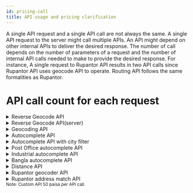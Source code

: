 ```yaml
---
id: pricing-call
title: API usage and pricing clarification
---
```


A single API request and a single API call are not always the same. A single API request to the server might call multiple APIs. An API might depend on other internal APIs to deliver the desired response. The number of call depends on the number of parameters of a request and the number of internal API calls needed to make to provide the desired response. For instance, A single request to Rupantor API results in two API calls since Rupantor API uses geocode API to operate. Routing API follows the same formalities as Rupantor.

# API call count for each request

<!-- details for reverse geocode api -->
<details style={{backgroundColor:"#ECF2FF", color:"black"}}>
  <summary>Reverse Geocode API</summary>  
  <table>
  
  <tr>
  <td>

| Parameter    | Call count                                                 |
| ------------ | ---------------------------------------------------------- |
| Base Count   | <span style={{color:"#654E92",fontWeight:"bold"}}>1</span> |
| District     | <span style={{color:"#654E92",fontWeight:"bold"}}>1</span> |
| Post_code    | <span style={{color:"#654E92",fontWeight:"bold"}}>1</span> |
| country      | <span style={{color:"#654E92",fontWeight:"bold"}}>1</span> |
| sub_district | <span style={{color:"#654E92",fontWeight:"bold"}}>1</span> |

  </td>
  <td></td>
  <td>

| Parameter     | Call count                                                 |
| ------------- | ---------------------------------------------------------- |
| address       | <span style={{color:"#654E92",fontWeight:"bold"}}>1</span> |
| Union         | <span style={{color:"#654E92",fontWeight:"bold"}}>1</span> |
| Pouroshova    | <span style={{color:"#654E92",fontWeight:"bold"}}>1</span> |
| location_type | <span style={{color:"#654E92",fontWeight:"bold"}}>1</span> |
| division      | <span style={{color:"#654E92",fontWeight:"bold"}}>1</span> |

  </td>

  <td></td>
  <td>

| Parameter   | Call count                                                 |
| ----------- | ---------------------------------------------------------- |
| area        | <span style={{color:"#654E92",fontWeight:"bold"}}>1</span> |
| post_office | <span style={{color:"#9e9e9e"}}>0</span>                   |
| Thana       | <span style={{color:"#9e9e9e"}}>0</span>                   |
| bangla      | <span style={{color:"#9e9e9e"}}>0</span>                   |
| match       | <span style={{color:"#9e9e9e"}}>0</span>                   |

  </td>
  </tr> 
</table>

</details>

<!-- details for reverse geocode api server -->
<details style={{backgroundColor:"#ECF2FF", color:"black"}}>
  <summary>Reverse Geocode API(server)</summary>  
  <table>
  <tr>
  <td>

| Parameter    | Call count                                                 |
| ------------ | ---------------------------------------------------------- |
| Base Count   | <span style={{color:"#654E92",fontWeight:"bold"}}>1</span> |
| District     | <span style={{color:"#654E92",fontWeight:"bold"}}>1</span> |
| Post_code    | <span style={{color:"#654E92",fontWeight:"bold"}}>1</span> |
| country      | <span style={{color:"#654E92",fontWeight:"bold"}}>1</span> |
| sub_district | <span style={{color:"#654E92",fontWeight:"bold"}}>1</span> |

  </td>
  <td></td>
  <td>

| API           | Call count                                                 |
| ------------- | ---------------------------------------------------------- |
| address       | <span style={{color:"#654E92",fontWeight:"bold"}}>1</span> |
| Union         | <span style={{color:"#654E92",fontWeight:"bold"}}>1</span> |
| Pouroshova    | <span style={{color:"#654E92",fontWeight:"bold"}}>1</span> |
| location_type | <span style={{color:"#654E92",fontWeight:"bold"}}>1</span> |
| division      | <span style={{color:"#654E92",fontWeight:"bold"}}>1</span> |

  </td>

  <td></td>
  <td>

| Parameter   | Call count                                                 |
| ----------- | ---------------------------------------------------------- |
| area        | <span style={{color:"#654E92",fontWeight:"bold"}}>1</span> |
| post_office | <span style={{color:"#9e9e9e"}}>0</span>                   |
| Thana       | <span style={{color:"#9e9e9e"}}>0</span>                   |
| bangla      | <span style={{color:"#9e9e9e"}}>0</span>                   |
| match       | <span style={{color:"#9e9e9e"}}>0</span>                   |

  </td>
  </tr> 
</table>

</details>

<!-- details for geocoding api -->
<details style={{backgroundColor:"#ECF2FF", color:"black"}}>
  <summary>Geocoding API</summary>  
  <table>
  
  <tr>
  <td>

| Parameter    | Call count                                                 |
| ------------ | ---------------------------------------------------------- |
| Base Count   | <span style={{color:"#654E92",fontWeight:"bold"}}>1</span> |
| District     | <span style={{color:"#9e9e9e"}}>0</span>                   |
| Post_code    | <span style={{color:"#9e9e9e"}}>0</span>                   |
| country      | <span style={{color:"#9e9e9e"}}>0</span>                   |
| sub_district | <span style={{color:"#9e9e9e"}}>0</span>                   |

  </td>
  <td></td>
  <td>

| API           | Call count                               |
| ------------- | ---------------------------------------- |
| address       | <span style={{color:"#9e9e9e"}}>0</span> |
| Union         | <span style={{color:"#9e9e9e"}}>0</span> |
| Pouroshova    | <span style={{color:"#9e9e9e"}}>0</span> |
| location_type | <span style={{color:"#9e9e9e"}}>0</span> |
| division      | <span style={{color:"#9e9e9e"}}>0</span> |

  </td>

  <td></td>
  <td>

| Parameter   | Call count                               |
| ----------- | ---------------------------------------- |
| area        | <span style={{color:"#9e9e9e"}}>0</span> |
| post_office | <span style={{color:"#9e9e9e"}}>0</span> |
| Thana       | <span style={{color:"#9e9e9e"}}>0</span> |
| bangla      | <span style={{color:"#9e9e9e"}}>0</span> |
| match       | <span style={{color:"#9e9e9e"}}>0</span> |

  </td>
  </tr> 
</table>

</details>

<!-- details for Autocomplete api -->
<details style={{backgroundColor:"#ECF2FF", color:"black"}}>
  <summary>Autocomplete API</summary>  
  <table>
  
  <tr>
  <td>

| Parameter    | Call count                                                 |
| ------------ | ---------------------------------------------------------- |
| Base Count   | <span style={{color:"#654E92",fontWeight:"bold"}}>1</span> |
| District     | <span style={{color:"#9e9e9e"}}>0</span>                   |
| Post_code    | <span style={{color:"#9e9e9e"}}>0</span>                   |
| country      | <span style={{color:"#9e9e9e"}}>0</span>                   |
| sub_district | <span style={{color:"#9e9e9e"}}>0</span>                   |

  </td>
  <td></td>
  <td>

| API           | Call count                               |
| ------------- | ---------------------------------------- |
| address       | <span style={{color:"#9e9e9e"}}>0</span> |
| Union         | <span style={{color:"#9e9e9e"}}>0</span> |
| Pouroshova    | <span style={{color:"#9e9e9e"}}>0</span> |
| location_type | <span style={{color:"#9e9e9e"}}>0</span> |
| division      | <span style={{color:"#9e9e9e"}}>0</span> |

  </td>

  <td></td>
  <td>

| Parameter   | Call count                               |
| ----------- | ---------------------------------------- |
| area        | <span style={{color:"#9e9e9e"}}>0</span> |
| post_office | <span style={{color:"#9e9e9e"}}>0</span> |
| Thana       | <span style={{color:"#9e9e9e"}}>0</span> |
| bangla      | <span style={{color:"#9e9e9e"}}>0</span> |
| match       | <span style={{color:"#9e9e9e"}}>0</span> |

  </td>
  </tr> 
</table>

</details>

<!-- details for Autocomplete api with city filter -->
<details style={{backgroundColor:"#ECF2FF", color:"black"}}>
  <summary>Autocomplete API with city filter</summary>  
  <table>
  
  <tr>
  <td>

| Parameter    | Call count                                                 |
| ------------ | ---------------------------------------------------------- |
| Base Count   | <span style={{color:"#654E92",fontWeight:"bold"}}>1</span> |
| District     | <span style={{color:"#9e9e9e"}}>0</span>                   |
| Post_code    | <span style={{color:"#9e9e9e"}}>0</span>                   |
| country      | <span style={{color:"#9e9e9e"}}>0</span>                   |
| sub_district | <span style={{color:"#9e9e9e"}}>0</span>                   |

  </td>
  <td></td>
  <td>

| API           | Call count                               |
| ------------- | ---------------------------------------- |
| address       | <span style={{color:"#9e9e9e"}}>0</span> |
| Union         | <span style={{color:"#9e9e9e"}}>0</span> |
| Pouroshova    | <span style={{color:"#9e9e9e"}}>0</span> |
| location_type | <span style={{color:"#9e9e9e"}}>0</span> |
| division      | <span style={{color:"#9e9e9e"}}>0</span> |

  </td>

  <td></td>
  <td>

| Parameter   | Call count                               |
| ----------- | ---------------------------------------- |
| area        | <span style={{color:"#9e9e9e"}}>0</span> |
| post_office | <span style={{color:"#9e9e9e"}}>0</span> |
| Thana       | <span style={{color:"#9e9e9e"}}>0</span> |
| bangla      | <span style={{color:"#9e9e9e"}}>0</span> |
| match       | <span style={{color:"#9e9e9e"}}>0</span> |

  </td>
  </tr> 
</table>

</details>

<!-- details for Postoffice autocomplete api -->
<details style={{backgroundColor:"#ECF2FF", color:"black"}}>
  <summary>Post Office autocomplete API</summary>  
  <table>
  
  <tr>
  <td>

| Parameter    | Call count                                                 |
| ------------ | ---------------------------------------------------------- |
| Base Count   | <span style={{color:"#654E92",fontWeight:"bold"}}>1</span> |
| District     | <span style={{color:"#9e9e9e"}}>0</span>                   |
| Post_code    | <span style={{color:"#9e9e9e"}}>0</span>                   |
| country      | <span style={{color:"#9e9e9e"}}>0</span>                   |
| sub_district | <span style={{color:"#9e9e9e"}}>0</span>                   |

  </td>
  <td></td>
  <td>

| API           | Call count                               |
| ------------- | ---------------------------------------- |
| address       | <span style={{color:"#9e9e9e"}}>0</span> |
| Union         | <span style={{color:"#9e9e9e"}}>0</span> |
| Pouroshova    | <span style={{color:"#9e9e9e"}}>0</span> |
| location_type | <span style={{color:"#9e9e9e"}}>0</span> |
| division      | <span style={{color:"#9e9e9e"}}>0</span> |

  </td>

  <td></td>
  <td>

| Parameter   | Call count                                                 |
| ----------- | ---------------------------------------------------------- |
| area        | <span style={{color:"#9e9e9e"}}>0</span>                   |
| post_office | <span style={{color:"#654E92",fontWeight:"bold"}}>1</span> |
| Thana       | <span style={{color:"#9e9e9e"}}>0</span>                   |
| bangla      | <span style={{color:"#9e9e9e"}}>0</span>                   |
| match       | <span style={{color:"#9e9e9e"}}>0</span>                   |

  </td>
  </tr> 
</table>

</details>

<!-- details for Industrial autocomplete api -->
<details style={{backgroundColor:"#ECF2FF", color:"black"}}>
  <summary>Industrial autocomplete API</summary>  
  <table>
  
  <tr>
  <td>

| Parameter    | Call count                                                 |
| ------------ | ---------------------------------------------------------- |
| Base Count   | <span style={{color:"#654E92",fontWeight:"bold"}}>1</span> |
| District     | <span style={{color:"#9e9e9e"}}>0</span>                   |
| Post_code    | <span style={{color:"#9e9e9e"}}>0</span>                   |
| country      | <span style={{color:"#9e9e9e"}}>0</span>                   |
| sub_district | <span style={{color:"#9e9e9e"}}>0</span>                   |

  </td>
  <td></td>
  <td>

| API           | Call count                               |
| ------------- | ---------------------------------------- |
| address       | <span style={{color:"#9e9e9e"}}>0</span> |
| Union         | <span style={{color:"#9e9e9e"}}>0</span> |
| Pouroshova    | <span style={{color:"#9e9e9e"}}>0</span> |
| location_type | <span style={{color:"#9e9e9e"}}>0</span> |
| division      | <span style={{color:"#9e9e9e"}}>0</span> |

  </td>

  <td></td>
  <td>

| Parameter   | Call count                               |
| ----------- | ---------------------------------------- |
| area        | <span style={{color:"#9e9e9e"}}>0</span> |
| post_office | <span style={{color:"#9e9e9e"}}>0</span> |
| Thana       | <span style={{color:"#9e9e9e"}}>0</span> |
| bangla      | <span style={{color:"#9e9e9e"}}>0</span> |
| match       | <span style={{color:"#9e9e9e"}}>0</span> |

  </td>
  </tr> 
</table>

</details>

<!-- details for Bangla autocomplete api -->
<details style={{backgroundColor:"#ECF2FF", color:"black"}}>
  <summary>Bangla autocomplete API</summary>  
  <table>
  
  <tr>
  <td>

| Parameter    | Call count                                                 |
| ------------ | ---------------------------------------------------------- |
| Base Count   | <span style={{color:"#654E92",fontWeight:"bold"}}>1</span> |
| District     | <span style={{color:"#9e9e9e"}}>0</span>                   |
| Post_code    | <span style={{color:"#9e9e9e"}}>0</span>                   |
| country      | <span style={{color:"#9e9e9e"}}>0</span>                   |
| sub_district | <span style={{color:"#9e9e9e"}}>0</span>                   |

  </td>
  <td></td>
  <td>

| API           | Call count                               |
| ------------- | ---------------------------------------- |
| address       | <span style={{color:"#9e9e9e"}}>0</span> |
| Union         | <span style={{color:"#9e9e9e"}}>0</span> |
| Pouroshova    | <span style={{color:"#9e9e9e"}}>0</span> |
| location_type | <span style={{color:"#9e9e9e"}}>0</span> |
| division      | <span style={{color:"#9e9e9e"}}>0</span> |

  </td>

  <td></td>
  <td>

| Parameter   | Call count                               |
| ----------- | ---------------------------------------- |
| area        | <span style={{color:"#9e9e9e"}}>0</span> |
| post_office | <span style={{color:"#9e9e9e"}}>0</span> |
| Thana       | <span style={{color:"#9e9e9e"}}>0</span> |
| bangla      | <span style={{color:"#9e9e9e"}}>0</span> |
| match       | <span style={{color:"#9e9e9e"}}>0</span> |

  </td>
  </tr> 
</table>

</details>

<!-- details for Distance api -->
<details style={{backgroundColor:"#ECF2FF", color:"black"}}>
  <summary>Distance API</summary>  
  <table>
  
  <tr>
  <td>

| Parameter    | Call count                                                 |
| ------------ | ---------------------------------------------------------- |
| Base Count   | <span style={{color:"#654E92",fontWeight:"bold"}}>1</span> |
| District     | <span style={{color:"#9e9e9e"}}>0</span>                   |
| Post_code    | <span style={{color:"#9e9e9e"}}>0</span>                   |
| country      | <span style={{color:"#9e9e9e"}}>0</span>                   |
| sub_district | <span style={{color:"#9e9e9e"}}>0</span>                   |

  </td>
  <td></td>
  <td>

| Parameter     | Call count                               |
| ------------- | ---------------------------------------- |
| address       | <span style={{color:"#9e9e9e"}}>0</span> |
| Union         | <span style={{color:"#9e9e9e"}}>0</span> |
| Pouroshova    | <span style={{color:"#9e9e9e"}}>0</span> |
| location_type | <span style={{color:"#9e9e9e"}}>0</span> |
| division      | <span style={{color:"#9e9e9e"}}>0</span> |

  </td>

  <td></td>
  <td>

| Parameter   | Call count                               |
| ----------- | ---------------------------------------- |
| area        | <span style={{color:"#9e9e9e"}}>0</span> |
| post_office | <span style={{color:"#9e9e9e"}}>0</span> |
| Thana       | <span style={{color:"#9e9e9e"}}>0</span> |
| bangla      | <span style={{color:"#9e9e9e"}}>0</span> |
| match       | <span style={{color:"#9e9e9e"}}>0</span> |

  </td>
  </tr> 
</table>

</details>

<!-- details for Rupantor geocoder api -->
<details style={{backgroundColor:"#ECF2FF", color:"black"}}>
  <summary>Rupantor geocoder API</summary>  
  <table>
  
  <tr>
  <td>

| API          | Call count                                                 |
| ------------ | ---------------------------------------------------------- |
| Base Count   | <span style={{color:"#654E92",fontWeight:"bold"}}>2</span> |
| District     | <span style={{color:"#654E92",fontWeight:"bold"}}>1</span> |
| Post_code    | <span style={{color:"#9e9e9e"}}>0</span>                   |
| country      | <span style={{color:"#9e9e9e"}}>0</span>                   |
| sub_district | <span style={{color:"#9e9e9e"}}>0</span>                   |

  </td>
  <td></td>
  <td>

| API           | Call count                               |
| ------------- | ---------------------------------------- |
| address       | <span style={{color:"#9e9e9e"}}>0</span> |
| Union         | <span style={{color:"#9e9e9e"}}>0</span> |
| Pouroshova    | <span style={{color:"#9e9e9e"}}>0</span> |
| location_type | <span style={{color:"#9e9e9e"}}>0</span> |
| division      | <span style={{color:"#9e9e9e"}}>0</span> |

  </td>

  <td></td>
  <td>

| API         | Call count                                                 |
| ----------- | ---------------------------------------------------------- |
| area        | <span style={{color:"#9e9e9e"}}>0</span>                   |
| post_office | <span style={{color:"#9e9e9e"}}>0</span>                   |
| Thana       | <span style={{color:"#654E92",fontWeight:"bold"}}>1</span> |
| bangla      | <span style={{color:"#654E92",fontWeight:"bold"}}>1</span> |
| match       | <span style={{color:"#9e9e9e"}}>0</span>                   |

  </td>
  </tr> 
</table>

</details>

<!-- details for Rupantor address match api -->
<details style={{backgroundColor:"#ECF2FF", color:"black"}}>
  <summary>Rupantor address match API</summary>  
  <table>
  
  <tr>
  <td>

| API          | Call count                                                 |
| ------------ | ---------------------------------------------------------- |
| Base Count   | <span style={{color:"#654E92",fontWeight:"bold"}}>2</span> |
| District     | <span style={{color:"#9e9e9e"}}>0</span>                   |
| Post_code    | <span style={{color:"#9e9e9e"}}>0</span>                   |
| country      | <span style={{color:"#9e9e9e"}}>0</span>                   |
| sub_district | <span style={{color:"#9e9e9e"}}>0</span>                   |

  </td>
  <td></td>
  <td>

| API           | Call count                               |
| ------------- | ---------------------------------------- |
| address       | <span style={{color:"#9e9e9e"}}>0</span> |
| Union         | <span style={{color:"#9e9e9e"}}>0</span> |
| Pouroshova    | <span style={{color:"#9e9e9e"}}>0</span> |
| location_type | <span style={{color:"#9e9e9e"}}>0</span> |
| division      | <span style={{color:"#9e9e9e"}}>0</span> |

  </td>

  <td></td>
  <td>

| API         | Call count                                                 |
| ----------- | ---------------------------------------------------------- |
| area        | <span style={{color:"#9e9e9e"}}>0</span>                   |
| post_office | <span style={{color:"#9e9e9e"}}>0</span>                   |
| Thana       | <span style={{color:"#9e9e9e"}}>0</span>                   |
| bangla      | <span style={{color:"#9e9e9e"}}>0</span>                   |
| match       | <span style={{color:"#654E92",fontWeight:"bold"}}>1</span> |

  </td>
  </tr> 
</table>

</details>
<small style={{fontSize:"10px"}}>Note: Custom API 50 paisa per API call.</small>
